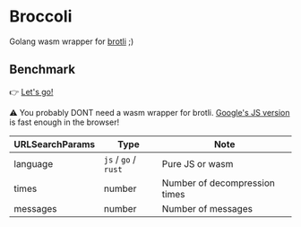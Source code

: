# Broccoli

Golang wasm wrapper for [brotli](https://github.com/google/brotli) ;)

## Benchmark

👉 [Let's go!](https://helsonxiao.github.io/broccoli/benchmark)

⚠️ You probably DONT need a wasm wrapper for brotli. [Google's JS version](https://github.com/google/brotli/tree/master/js) is fast enough in the browser!

| URLSearchParams | Type                  | Note                          |
| --------------- | --------------------- | ----------------------------- |
| language        | `js`  / `go` / `rust` | Pure JS or wasm               |
| times           | number                | Number of decompression times |
| messages        | number                | Number of messages            |
